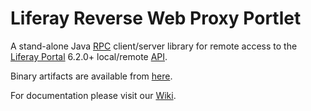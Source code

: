 Liferay Reverse Web Proxy Portlet
=================================

A stand-alone Java [RPC](https://en.wikipedia.org/wiki/Remote_procedure_call) client/server library for remote access to the [Liferay Portal](http://www.liferay.com/products/liferay-portal) 6.2.0+ local/remote [API](http://docs.liferay.com/portal/6.2/javadocs/).

Binary artifacts are available from [here](https://bitbucket.org/clerch/liferay-portal-rpc-client/downloads).

For documentation please visit our [Wiki](https://bitbucket.org/clerch/liferay-portal-rpc-client/wiki/Home).